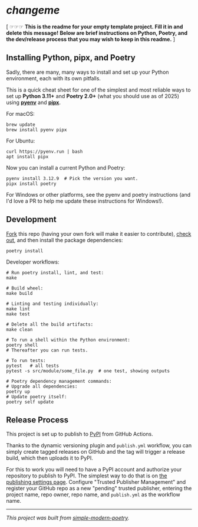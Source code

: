
# _changeme_

\[ ☞☞☞
**This is the readme for your empty template project. Fill it in and delete this message!** 
**Below are brief instructions on Python, Poetry, and the dev/release process that you may wish to keep in this readme.**
\]

## Installing Python, pipx, and Poetry

Sadly, there are many, many ways to install and set up your Python environment, each
with its own pitfalls.

This is a quick cheat sheet for one of the simplest and most reliable ways to set up
**Python 3.11+** and **Poetry 2.0+** (what you should use as of 2025) using
[**pyenv**](https://github.com/pyenv/pyenv) and
[**pipx**](https://github.com/pypa/pipx).

For macOS:

```shell
brew update
brew install pyenv pipx
```

For Ubuntu:

```shell
curl https://pyenv.run | bash
apt install pipx
```

Now you can install a current Python and Poetry:

```shell
pyenv install 3.12.9  # Pick the version you want.
pipx install poetry
```

For Windows or other platforms, see the pyenv and poetry instructions (and I'd love a PR
to help me update these instructions for Windows!). 

## Development

[Fork](https://github.com/jlevy/kmd/fork) this repo (having your own fork will make it
easier to contribute),
[check out](https://docs.github.com/en/repositories/creating-and-managing-repositories/cloning-a-repository),
and then install the package dependencies:

```shell
poetry install
```

Developer workflows:

```shell
# Run poetry install, lint, and test:
make

# Build wheel:
make build

# Linting and testing individually:
make lint
make test

# Delete all the build artifacts:
make clean

# To run a shell within the Python environment:
poetry shell
# Thereafter you can run tests.

# To run tests:
pytest   # all tests
pytest -s src/module/some_file.py  # one test, showing outputs

# Poetry dependency management commands:
# Upgrade all dependencies:
poetry up
# Update poetry itself: 
poetry self update
```

## Release Process

This project is set up to publish to [PyPI](https://pypi.org/) from GitHub Actions.

Thanks to the dynamic versioning plugin and `publish.yml` workflow, you can
simply create tagged releases on GitHub and the tag will trigger a release
build, which then uploads it to PyPI.

For this to work you will need to have a PyPI account and authorize your
repository to publish to PyPI. The simplest way to do that is on
[the publishing settings page](https://pypi.org/manage/account/publishing/).
Configure "Trusted Publisher Management" and register your GitHub repo as
a new "pending" trusted publisher, entering the project name, repo owner,
repo name, and `publish.yml` as the workflow name.

* * *

*This project was built from
[simple-modern-poetry](https://github.com/jlevy/simple-modern-poetry).*